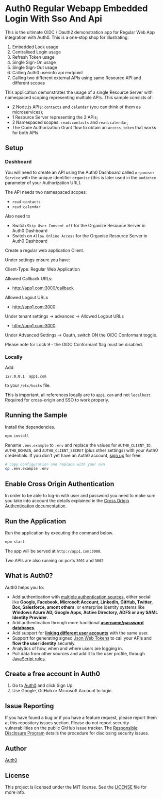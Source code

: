 # Auth0 Regular Webapp Embedded Login With Sso And Api

This is the ultimate OIDC / Oauth2 demonstration app for Regular Web App integration with Auth0.
This is a one-stop shop for illustrating:

1. Embedded Lock usage
2. Centralised Login usage
3. Refresh Token usage
4. Single Sign-On usage
5. Single Sign-Out usage
6. Calling Auth0 userinfo api endpoint
7. Calling two different external APIs using same Resource API and different scopes

This application demonstrates the usage of a single Resource Server with namespaced scoping representing multiple APIs. This sample consists of:

- 2 Node.js APIs: `contacts` and `calendar` (you can think of them as microservices);
- 1 Resource Server representing the 2 APIs;
- 2 Namespaced scopes: `read:contacts` and `read:calendar`;
- The Code Authorization Grant flow to obtain an `access_token` that works for both APIs


## Setup

### Dashboard

You will need to create an API using the Auth0 Dashboard called `organiser Service` with the unique identifier `organise` (this is later used in the `audience` parameter of your Authorization URL).

The API needs two namespaced scopes:

* `read:contacts`
* `read:calendar`

Also need to 

- Switch `Skip User Consent off` for the Organize Resource Server in Auth0 Dashboard
- Switch on `Allow Online Access` for the Organise Resource Server in Auth0 Dashboard


Create a regular web application Client.

Under settings ensure you have:

Client-Type: Regular Web Application 

Allowed Callback URLs:
 - http://app1.com:3000/callback

Allowed Logout URLs
 - http://app1.com:3000

Under tenant settings -> advanced -> Allowed Logout URLs
 - http://app1.com:3000

Under Advanced Settings -> Oauth, switch ON the OIDC Conformant toggle.

Please note for Lock 9 - the OIDC Conformant flag must be disabled.


### Locally

Add:

```
127.0.0.1  app1.com
```

to your `/etc/hosts` file.

This is important, all references locally are to `app1.com` and not `localhost`.
Required for cross-origin and SSO to work properly.


## Running the Sample

Install the dependencies.

```bash
npm install
```

Rename `.env.example` to `.env` and replace the values for `AUTH0_CLIENT_ID`, `AUTH0_DOMAIN`, and `AUTH0_CLIENT_SECRET` (plus other settings) with your Auth0 credentials. 
If you don't yet have an Auth0 account, [sign up](https://auth0.com/signup) for free.

```bash
# copy configuration and replace with your own
cp .env.example .env
```

## Enable Cross Origin Authentication

In order to be able to log-in with user and password you need to make sure you take into account the details explained in the [Cross Origin Authentication documentation](https://auth0.com/docs/cross-origin-authentication). 


## Run the Application

Run the application by executing the command below.

```bash
npm start
```

The app will be served at `http://app1.com:3000`.

Two APIs are also running on ports `3001` and `3002`


## What is Auth0?

Auth0 helps you to:

* Add authentication with [multiple authentication sources](https://docs.auth0.com/identityproviders), either social like **Google, Facebook, Microsoft Account, LinkedIn, GitHub, Twitter, Box, Salesforce, amont others**, or enterprise identity systems like **Windows Azure AD, Google Apps, Active Directory, ADFS or any SAML Identity Provider**.
* Add authentication through more traditional **[username/password databases](https://docs.auth0.com/mysql-connection-tutorial)**.
* Add support for **[linking different user accounts](https://docs.auth0.com/link-accounts)** with the same user.
* Support for generating signed [Json Web Tokens](https://docs.auth0.com/jwt) to call your APIs and **flow the user identity** securely.
* Analytics of how, when and where users are logging in.
* Pull data from other sources and add it to the user profile, through [JavaScript rules](https://docs.auth0.com/rules).

## Create a free account in Auth0

1. Go to [Auth0](https://auth0.com) and click Sign Up.
2. Use Google, GitHub or Microsoft Account to login.

## Issue Reporting

If you have found a bug or if you have a feature request, please report them at this repository issues section. Please do not report security vulnerabilities on the public GitHub issue tracker. The [Responsible Disclosure Program](https://auth0.com/whitehat) details the procedure for disclosing security issues.

## Author

[Auth0](auth0.com)

## License

This project is licensed under the MIT license. See the [LICENSE](LICENSE) file for more info.
